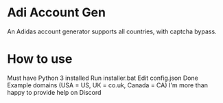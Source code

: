 # Adi Account Gen

An Adidas account generator supports all countries, with captcha bypass.

# How to use
Must have Python 3 installed
Run installer.bat
Edit config.json
Done
Example domains (USA = US, UK = co.uk, Canada = CA)
I'm more than happy to provide help on Discord